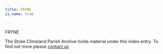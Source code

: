 ```yaml
---
title: FRYNE
is_name: true

---
```


FRYNE


The Stoke Climsland Parish Archive holds material under this index entry. To find out more please [contact us](/contact/)
